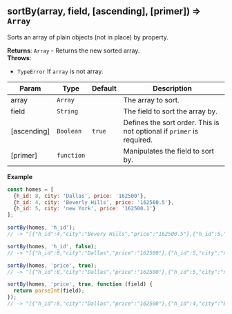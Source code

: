 <a name="sortBy"></a>

## sortBy(array, field, [ascending], [primer]) ⇒ <code>Array</code>
Sorts an array of plain objects (not in place) by property.

**Returns**: <code>Array</code> - Returns the new sorted array.  
**Throws**:

- <code>TypeError</code> If `array` is not array.


| Param | Type | Default | Description |
| --- | --- | --- | --- |
| array | <code>Array</code> |  | The array to sort. |
| field | <code>String</code> |  | The field to sort the array by. |
| [ascending] | <code>Boolean</code> | <code>true</code> | Defines the sort order. This is not optional if `primer` is required. |
| [primer] | <code>function</code> |  | Manipulates the field to sort by. |

**Example**  
```js
const homes = [
  {h_id: 8, city: 'Dallas', price: '162500'},
  {h_id: 4, city: 'Beverly Hills', price: '162500.5'},
  {h_id: 5, city: 'new York', price: '162500.1'}
];

sortBy(homes, 'h_id');
// -> "[{"h_id":4,"city":"Bevery Hills","price":"162500.5"},{"h_id":5,"city":"new York","price":"162500.1"},{"h_id":8,"city":"Dallas","price":"162500"}]"

sortBy(homes, 'h_id', false);
// -> "[{"h_id":8,"city":"Dallas","price":"162500"},{"h_id":5,"city":"new York","price":"162500.1"},{"h_id":4,"city":"Bevery Hills","price":"162500.5"}]"

sortBy(homes, 'price', true);
// -> "[{"h_id":8,"city":"Dallas","price":"162500"},{"h_id":5,"city":"new York","price":"162500.1"},{"h_id":4,"city":"Bevery Hills","price":"162500.5"}]"

sortBy(homes, 'price', true, function (field) {
  return parseInt(field);
});
// -> "[{"h_id":8,"city":"Dallas","price":"162500"},{"h_id":4,"city":"Bevery Hills","price":"162500.5"},{"h_id":5,"city":"new York","price":"162500.1"}]"
```
